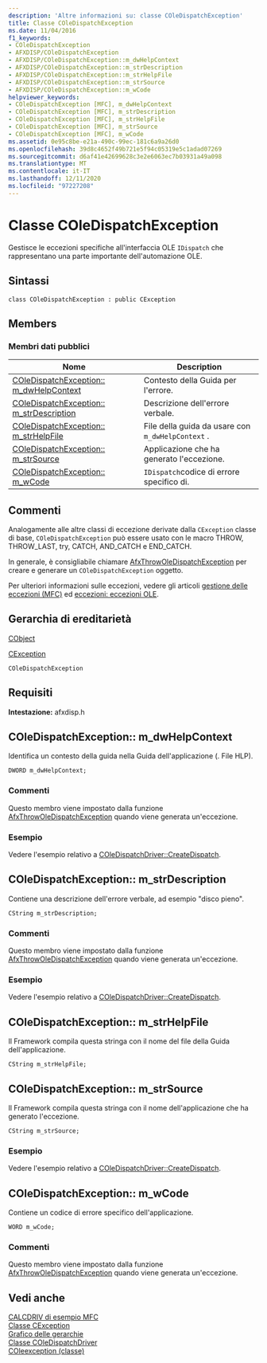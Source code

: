 ```yaml
---
description: 'Altre informazioni su: classe COleDispatchException'
title: Classe COleDispatchException
ms.date: 11/04/2016
f1_keywords:
- COleDispatchException
- AFXDISP/COleDispatchException
- AFXDISP/COleDispatchException::m_dwHelpContext
- AFXDISP/COleDispatchException::m_strDescription
- AFXDISP/COleDispatchException::m_strHelpFile
- AFXDISP/COleDispatchException::m_strSource
- AFXDISP/COleDispatchException::m_wCode
helpviewer_keywords:
- COleDispatchException [MFC], m_dwHelpContext
- COleDispatchException [MFC], m_strDescription
- COleDispatchException [MFC], m_strHelpFile
- COleDispatchException [MFC], m_strSource
- COleDispatchException [MFC], m_wCode
ms.assetid: 0e95c8be-e21a-490c-99ec-181c6a9a26d0
ms.openlocfilehash: 39d8c4652f49b721e5f94c05319e5c1adad07269
ms.sourcegitcommit: d6af41e42699628c3e2e6063ec7b03931a49a098
ms.translationtype: MT
ms.contentlocale: it-IT
ms.lasthandoff: 12/11/2020
ms.locfileid: "97227208"
---
```

# <a name="coledispatchexception-class"></a>Classe COleDispatchException

Gestisce le eccezioni specifiche all'interfaccia OLE `IDispatch` che rappresentano una parte importante dell'automazione OLE.

## <a name="syntax"></a>Sintassi

```
class COleDispatchException : public CException
```

## <a name="members"></a>Members

### <a name="public-data-members"></a>Membri dati pubblici

|Nome|Description|
|----------|-----------------|
|[COleDispatchException:: m_dwHelpContext](#m_dwhelpcontext)|Contesto della Guida per l'errore.|
|[COleDispatchException:: m_strDescription](#m_strdescription)|Descrizione dell'errore verbale.|
|[COleDispatchException:: m_strHelpFile](#m_strhelpfile)|File della guida da usare con `m_dwHelpContext` .|
|[COleDispatchException:: m_strSource](#m_strsource)|Applicazione che ha generato l'eccezione.|
|[COleDispatchException:: m_wCode](#m_wcode)|`IDispatch`codice di errore specifico di.|

## <a name="remarks"></a>Commenti

Analogamente alle altre classi di eccezione derivate dalla `CException` classe di base, `COleDispatchException` può essere usato con le macro THROW, THROW_LAST, try, CATCH, AND_CATCH e END_CATCH.

In generale, è consigliabile chiamare [AfxThrowOleDispatchException](exception-processing.md#afxthrowoledispatchexception) per creare e generare un `COleDispatchException` oggetto.

Per ulteriori informazioni sulle eccezioni, vedere gli articoli [gestione delle eccezioni (MFC)](../../mfc/exception-handling-in-mfc.md) ed [eccezioni: eccezioni OLE](../../mfc/exceptions-ole-exceptions.md).

## <a name="inheritance-hierarchy"></a>Gerarchia di ereditarietà

[CObject](../../mfc/reference/cobject-class.md)

[CException](../../mfc/reference/cexception-class.md)

`COleDispatchException`

## <a name="requirements"></a>Requisiti

**Intestazione:** afxdisp.h

## <a name="coledispatchexceptionm_dwhelpcontext"></a><a name="m_dwhelpcontext"></a> COleDispatchException:: m_dwHelpContext

Identifica un contesto della guida nella Guida dell'applicazione (. File HLP).

```
DWORD m_dwHelpContext;
```

### <a name="remarks"></a>Commenti

Questo membro viene impostato dalla funzione [AfxThrowOleDispatchException](exception-processing.md#afxthrowoledispatchexception) quando viene generata un'eccezione.

### <a name="example"></a>Esempio

  Vedere l'esempio relativo a [COleDispatchDriver::CreateDispatch](../../mfc/reference/coledispatchdriver-class.md#createdispatch).

## <a name="coledispatchexceptionm_strdescription"></a><a name="m_strdescription"></a> COleDispatchException:: m_strDescription

Contiene una descrizione dell'errore verbale, ad esempio "disco pieno".

```
CString m_strDescription;
```

### <a name="remarks"></a>Commenti

Questo membro viene impostato dalla funzione [AfxThrowOleDispatchException](exception-processing.md#afxthrowoledispatchexception) quando viene generata un'eccezione.

### <a name="example"></a>Esempio

  Vedere l'esempio relativo a [COleDispatchDriver::CreateDispatch](../../mfc/reference/coledispatchdriver-class.md#createdispatch).

## <a name="coledispatchexceptionm_strhelpfile"></a><a name="m_strhelpfile"></a> COleDispatchException:: m_strHelpFile

Il Framework compila questa stringa con il nome del file della Guida dell'applicazione.

```
CString m_strHelpFile;
```

## <a name="coledispatchexceptionm_strsource"></a><a name="m_strsource"></a> COleDispatchException:: m_strSource

Il Framework compila questa stringa con il nome dell'applicazione che ha generato l'eccezione.

```
CString m_strSource;
```

### <a name="example"></a>Esempio

  Vedere l'esempio relativo a [COleDispatchDriver::CreateDispatch](../../mfc/reference/coledispatchdriver-class.md#createdispatch).

## <a name="coledispatchexceptionm_wcode"></a><a name="m_wcode"></a> COleDispatchException:: m_wCode

Contiene un codice di errore specifico dell'applicazione.

```
WORD m_wCode;
```

### <a name="remarks"></a>Commenti

Questo membro viene impostato dalla funzione [AfxThrowOleDispatchException](exception-processing.md#afxthrowoledispatchexception) quando viene generata un'eccezione.

## <a name="see-also"></a>Vedi anche

[CALCDRIV di esempio MFC](../../overview/visual-cpp-samples.md)<br/>
[Classe CException](../../mfc/reference/cexception-class.md)<br/>
[Grafico delle gerarchie](../../mfc/hierarchy-chart.md)<br/>
[Classe COleDispatchDriver](../../mfc/reference/coledispatchdriver-class.md)<br/>
[COleexception (classe)](../../mfc/reference/coleexception-class.md)

